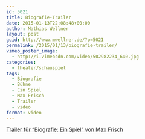 ```yaml
---
id: 5021
title: Biografie-Trailer
date: 2015-01-13T22:08:48+00:00
author: Mathias Wellner
layout: post
guid: http://www.mwellner.de/?p=5021
permalink: /2015/01/13/biografie-trailer/
vimeo_poster_image:
  - http://i.vimeocdn.com/video/502982234_640.jpg
categories:
  - theater/schauspiel
tags:
  - Biografie
  - Bühne
  - Ein Spiel
  - Max Frisch
  - Trailer
  - video
format: video
---
```

[Trailer für &#8220;Biografie: Ein Spiel&#8221; von Max Frisch](http://vimeo.com/116582291)